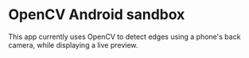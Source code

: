 # OpenCV Android sandbox

This app currently uses OpenCV to detect edges using a phone's back camera,
while displaying a live preview.
